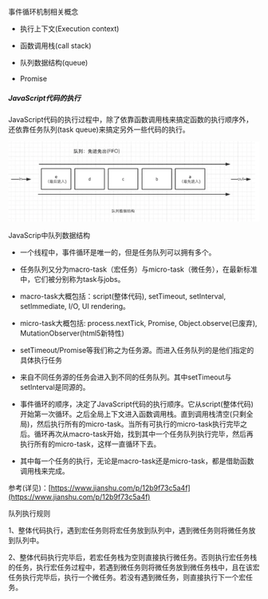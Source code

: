 事件循环机制相关概念

* 执行上下文\(Execution context\)

* 函数调用栈\(call stack\)

* 队列数据结构\(queue\)

* Promise

##### JavaScript代码的执行

JavaScript代码的执行过程中，除了依靠函数调用栈来搞定函数的执行顺序外，还依靠任务队列\(task queue\)来搞定另外一些代码的执行。

![](/assets/import.png)

JavaScrip中队列数据结构

* 一个线程中，事件循环是唯一的，但是任务队列可以拥有多个。
* 任务队列又分为macro-task（宏任务）与micro-task（微任务），在最新标准中，它们被分别称为task与jobs。
* macro-task大概包括：script\(整体代码\), setTimeout, setInterval, setImmediate, I/O, UI rendering。
* micro-task大概包括: process.nextTick, Promise, Object.observe\(已废弃\), MutationObserver\(html5新特性\)
* setTimeout/Promise等我们称之为任务源。而进入任务队列的是他们指定的具体执行任务
* 来自不同任务源的任务会进入到不同的任务队列。其中setTimeout与setInterval是同源的。
* 事件循环的顺序，决定了JavaScript代码的执行顺序。它从script\(整体代码\)开始第一次循环。之后全局上下文进入函数调用栈。直到调用栈清空\(只剩全局\)，然后执行所有的micro-task。当所有可执行的micro-task执行完毕之后。循环再次从macro-task开始，找到其中一个任务队列执行完毕，然后再执行所有的micro-task，这样一直循环下去。

* 其中每一个任务的执行，无论是macro-task还是micro-task，都是借助函数调用栈来完成。

参考\(详见\)：[https://www.jianshu.com/p/12b9f73c5a4f](https://www.jianshu.com/p/12b9f73c5a4f)

队列执行规则

1、整体代码执行，遇到宏任务则将宏任务放到队列中，遇到微任务则将微任务放到队列中。

2、整体代码执行完毕后，若宏任务栈为空则直接执行微任务。否则执行宏任务栈的任务，执行宏任务过程中，若遇到微任务则将微任务放到微任务栈中，且在该宏任务执行完毕后，执行一个微任务。若没有遇到微任务，则直接执行下一个宏任务。

